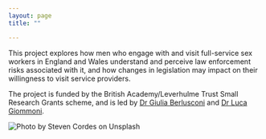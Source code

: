 ```yaml
---
layout: page
title: ""

---
```


This project explores how men who engage with and visit full-service sex workers in England and Wales understand and perceive law enforcement risks associated with it, and how changes in legislation may impact on their willingness to visit service providers.

The project is funded by the British Academy/Leverhulme Trust Small Research Grants scheme, and is led by [Dr Giulia Berlusconi](https://www.surrey.ac.uk/people/giulia-berlusconi) and [Dr Luca Giommoni](https://profiles.cardiff.ac.uk/staff/giommonil).

![Photo by Steven Cordes on Unsplash](assets/images/home.jpg)
  
